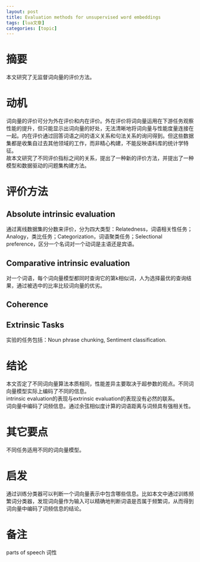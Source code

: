 ```yaml
---
layout: post
title: Evaluation methods for unsupervised word embeddings 
tags: [lua文章]
categories: [topic]
---
```

# 摘要

本文研究了无监督词向量的评价方法。

# 动机

词向量的评价可分为外在评价和内在评价。外在评价将词向量运用在下游任务观察性能的提升，但只能显示出词向量的好处，无法清晰地将词向量与性能度量连接在一起。内在评价通过回答词语之间的语义关系和句法关系的询问得到。但这些数据集都是收集自过去其他领域的工作，而非精心构建，不能反映语料库的统计学特征。  
故本文研究了不同评价指标之间的关系，提出了一种新的评价方法，并提出了一种模型和数据驱动的问题集构建方法。

# 评价方法

## Absolute intrinsic evaluation

通过离线数据集的分数来评价，分为四大类型：Relatedness，词语相关性任务；Analogy，类比任务；Categorization，词语聚类任务；Selectional
preference，区分一个名词对一个动词是主语还是宾语。

## Comparative intrinsic evaluation

对一个词语，每个词向量模型都同时查询它的第k相似词，人为选择最优的查询结果，通过被选中的比率比较词向量的优劣。

## Coherence

## Extrinsic Tasks

实验的任务包括：Noun phrase chunking, Sentiment classification.

# 结论

本文否定了不同词向量算法本质相同，性能差异主要取决于超参数的观点。不同词向量模型实际上编码了不同的信息。  
intrinsic evaluation的表现与extrinsic evaluation的表现没有必然的联系。  
词向量中编码了词频信息。通过余弦相似度计算的词语距离与词频具有强相关性。

# 其它要点

不同任务适用不同的词向量模型。

# 启发

通过训练分类器可以判断一个词向量表示中包含哪些信息。比如本文中通过训练频繁词分类器，发现词向量作为输入可以精确地判断词语是否属于频繁词，从而得到词向量中编码了词频信息的结论。

# 备注

parts of speech 词性
